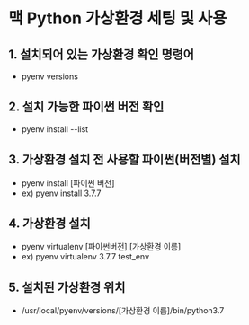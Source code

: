 # 맥 Python 가상환경 세팅 및 사용

## 1. 설치되어 있는 가상환경 확인 명령어
* pyenv versions
## 2. 설치 가능한 파이썬 버전 확인
* pyenv install --list
## 3. 가상환경 설치 전 사용할 파이썬(버전별) 설치
* pyenv install [파이썬 버전]
* ex) pyenv install 3.7.7
## 4. 가상환경 설치
* pyenv virtualenv [파이썬버전] [가상환경 이름]
* ex) pyenv virtualenv 3.7.7 test_env
## 5. 설치된 가상환경 위치
* /usr/local/pyenv/versions/[가상환경 이름]/bin/python3.7

